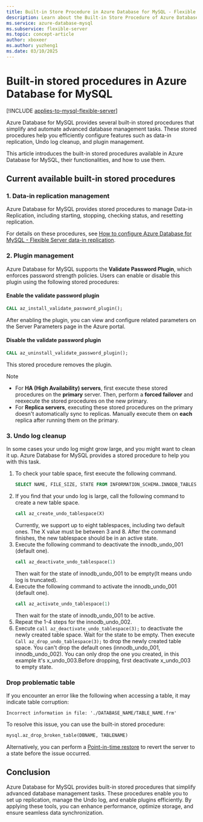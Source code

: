 ```yaml
---
title: Built-in Store Procedure in Azure Database for MySQL - Flexible Server
description: Learn about the Built-in Store Procedure of Azure Database for MySQL - Flexible Server.
ms.service: azure-database-mysql
ms.subservice: flexible-server
ms.topic: concept-article
author: xboxeer
ms.author: yuzheng1
ms.date: 03/10/2025 
---
```

# Built-in stored procedures in Azure Database for MySQL

[!INCLUDE [applies-to-mysql-flexible-server](../includes/applies-to-mysql-flexible-server.md)]

Azure Database for MySQL provides several built-in stored procedures that simplify and automate advanced database management tasks. These stored procedures help you efficiently configure features such as data-in replication, Undo log cleanup, and plugin management.  

This article introduces the built-in stored procedures available in Azure Database for MySQL, their functionalities, and how to use them.  

## **Current available built-in stored procedures**  

### **1. Data-in replication management**  
Azure Database for MySQL provides stored procedures to manage Data-in Replication, including starting, stopping, checking status, and resetting replication.  

For details on these procedures, see [How to configure Azure Database for MySQL - Flexible Server data-in replication](how-to-data-in-replication.md).  

### **2. Plugin management**

Azure Database for MySQL supports the **Validate Password Plugin**, which enforces password strength policies. Users can enable or disable this plugin using the following stored procedures:  

#### **Enable the validate password plugin**  
```sql
CALL az_install_validate_password_plugin();
```
After enabling the plugin, you can view and configure related parameters on the Server Parameters page in the Azure portal.

#### **Disable the validate password plugin**  
```sql
CALL az_uninstall_validate_password_plugin();
```
This stored procedure removes the plugin.

> [!NOTE]  
> - For **HA (High Availability) servers**, first execute these stored procedures on the **primary** server. Then, perform a **forced failover** and reexecute the stored procedures on the new primary.  
> - For **Replica servers**, executing these stored procedures on the primary doesn't automatically sync to replicas. Manually execute them on **each** replica after running them on the primary.

### 3. **Undo log cleanup**
In some cases your undo log might grow large, and you might want to clean it up. Azure Database for MySQL provides a stored procedure to help you with this task.
1. To check your table space, first execute the following command.
    ```sql
    SELECT NAME, FILE_SIZE, STATE FROM INFORMATION_SCHEMA.INNODB_TABLESPACES WHERE SPACE_TYPE = 'Undo' AND STATE = 'active' ORDER BY NAME;
    ```
1. If you find that your undo log is large, call the following command to create a new table space.
    ```sql
    call az_create_undo_tablespace(X)
    ``` 
    Currently, we support up to eight tablespaces, including two default ones. The X value must be between 3 and 8. After the command finishes, the new tablespace should be in an active state.
1. Execute the following command to deactivate the innodb_undo_001 (default one).
    ```sql
    call az_deactivate_undo_tablespace(1)
    ```
    Then wait for the state of innodb_undo_001 to be empty(It means undo log is truncated).
1. Execute the following command to activate the innodb_undo_001 (default one).
    ```sql
    call az_activate_undo_tablespace(1)
    ```
    Then wait for the state of innodb_undo_001 to be active.
1. Repeat the 1-4 steps for the innodb_undo_002.
1. Execute ```call az_deactivate_undo_tablespace(3);``` to deactivate the newly created table space. Wait for the state to be empty. Then execute ```Call az_drop_undo_tablespace(3);``` to drop the newly created table space. 
   You can't drop the default ones (innodb_undo_001, innodb_undo_002). You can only drop the one you created, in this example it's x_undo_003.Before dropping, first deactivate x_undo_003 to empty state.

### Drop problematic table 

If you encounter an error like the following when accessing a table, it may indicate table corruption:

```
Incorrect information in file: './DATABASE_NAME/TABLE_NAME.frm'
```

To resolve this issue, you can use the built-in stored procedure:

```sql
mysql.az_drop_broken_table(DBNAME, TABLENAME)
```
 Alternatively, you can perform a [Point-in-time restore](./how-to-restore-server-portal.md) to revert the server to a state before the issue occurred.

## **Conclusion**  
Azure Database for MySQL provides built-in stored procedures that simplify advanced database management tasks. These procedures enable you to set up replication, manage the Undo log, and enable plugins efficiently. By applying these tools, you can enhance performance, optimize storage, and ensure seamless data synchronization.  
